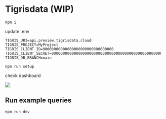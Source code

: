 # Tigrisdata (WIP)

`npm i`

update .env

```
TIGRIS_URI=api.preview.tigrisdata.cloud
TIGRIS_PROJECT=MyProject
TIGRIS_CLIENT_ID=00000000000000000000000000000000
TIGRIS_CLIENT_SECRET=0000000000000000000000000000000000000000000000000000000000000000
TIGRIS_DB_BRANCH=main
```

`npm run setup`

check dashboard

![](https://user-images.githubusercontent.com/19412160/213665230-0ee139b2-cfc8-48e0-82ad-db6d1fe90aa0.png)

## Run example queries

`npm run dev`